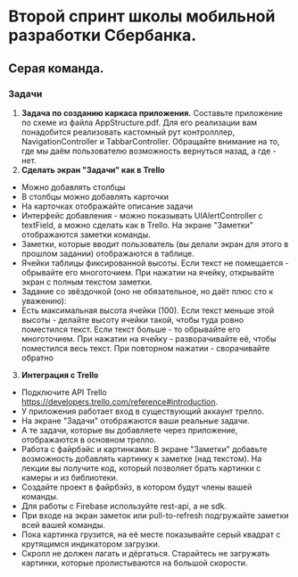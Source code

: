 # Второй спринт школы мобильной разработки Сбербанка. 
## Серая команда.
### Задачи
1. **Задача по созданию каркаса приложения.** 
    Составьте приложение по схеме из файла AppStructure.pdf. Для его реализации вам понадобится реализовать кастомный рут контролллер, NavigationController и TabbarController. Обращайте внимание на то, где мы даём пользователю возможность вернуться назад, а где - нет. 
2. **Сделать экран "Задачи" как в Trello** 
- Можно добавлять столбцы
- В столбцы можно добавлять карточки
- На карточках отображайте описание задачи
- Интерфейс добавления - можно показывать UIAlertController с textField, а можно сделать как в Trello.
  На экране "Заметки" отображаются заметки команды.
- Заметки, которые вводит пользователь (вы делали экран для этого в прошлом задании) отображаются в таблице.
- Ячейки таблицы фиксированной высоты. Если текст не помещается - обрывайте его многоточием. При нажатии на ячейку, открывайте экран с полным текстом заметки.
- Задание со звёздочкой (оно не обязательное, но даёт плюс сто к уважению):
- Есть максимальная высота ячейки (100). Если текст меньше этой высоты - делайте высоту ячейки такой, чтобы туда ровно поместился текст. Если текст больше - то обрывайте его многоточием. При нажатии на ячейку - разворачивайте её, чтобы поместился весь текст. При повторном нажатии - сворачивайте обратно
3. **Интеграция с Trello**
- Подключите API Trello https://developers.trello.com/reference#introduction.
- У приложения работает вход в существующий аккаунт трелло.
- На экране "Задачи" отображаются ваши реальные задачи.
- А те задачи, которые вы добавляете через приложение, отображаются в основном трелло.
- Работа с файрбэйс и картинками:
    В экране "Заметки" добавьте возможность добавлять картинку к заметке (над текстом). На лекции вы получите код, который позволяет брать картинки с камеры и из библиотеки.
- Создайте проект в файрбэйз, в котором будут члены вашей команды.
- Для работы с Firebase используйте rest-api, а не sdk.
- При входе на экран заметок или pull-to-refresh подгружайте заметки всей вашей команды.
- Пока картинка грузится, на её месте показывайте серый квадрат с крутящимся индикатором загрузки.
- Скролл не должен лагать и дёргаться. Старайтесь не загружать картинки, которые пролистываются на большой скорости.